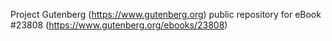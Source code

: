 Project Gutenberg (https://www.gutenberg.org) public repository for eBook #23808 (https://www.gutenberg.org/ebooks/23808)
